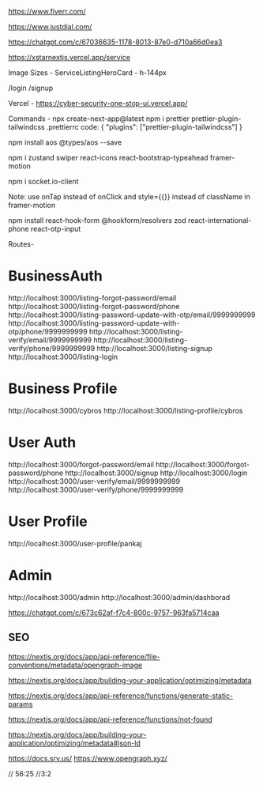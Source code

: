 https://www.fiverr.com/

https://www.justdial.com/

https://chatgpt.com/c/67036635-1178-8013-87e0-d710a66d0ea3

https://xstarnextjs.vercel.app/service


Image Sizes - 
ServiceListingHeroCard - h-144px

/login
/signup


Vercel - https://cyber-security-one-stop-ui.vercel.app/


Commands - 
npx create-next-app@latest
npm i prettier prettier-plugin-tailwindcss
.prettierrc code:
{ "plugins": ["prettier-plugin-tailwindcss"] }

npm install aos @types/aos --save

npm i zustand swiper react-icons react-bootstrap-typeahead framer-motion

npm i socket.io-client

Note: use onTap instead of onClick and style={{}} instead of className in framer-motion

npm install react-hook-form @hookform/resolvers zod react-international-phone react-otp-input




Routes-
# BusinessAuth
http://localhost:3000/listing-forgot-password/email
http://localhost:3000/listing-forgot-password/phone
http://localhost:3000/listing-password-update-with-otp/email/9999999999
http://localhost:3000/listing-password-update-with-otp/phone/9999999999
http://localhost:3000/listing-verify/email/9999999999
http://localhost:3000/listing-verify/phone/9999999999
http://localhost:3000/listing-signup
http://localhost:3000/listing-login
# Business Profile
http://localhost:3000/cybros
http://localhost:3000/listing-profile/cybros
# User Auth
http://localhost:3000/forgot-password/email
http://localhost:3000/forgot-password/phone
http://localhost:3000/signup
http://localhost:3000/login
http://localhost:3000/user-verify/email/9999999999
http://localhost:3000/user-verify/phone/9999999999
# User Profile
http://localhost:3000/user-profile/pankaj
# Admin
http://localhost:3000/admin
http://localhost:3000/admin/dashborad




https://chatgpt.com/c/673c62af-f7c4-800c-9757-963fa5714caa


## SEO
https://nextjs.org/docs/app/api-reference/file-conventions/metadata/opengraph-image

https://nextjs.org/docs/app/building-your-application/optimizing/metadata

https://nextjs.org/docs/app/api-reference/functions/generate-static-params

https://nextjs.org/docs/app/api-reference/functions/not-found

https://nextjs.org/docs/app/building-your-application/optimizing/metadata#json-ld


https://docs.srv.us/
https://www.opengraph.xyz/

// 56:25
//3:2












